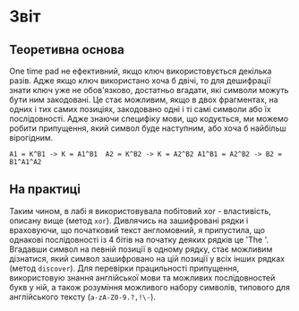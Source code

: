 # Звіт
## Теоретивна основа
One time pad не ефективний, якщо ключ використовується декілька разів. Адже якщо ключ використано хоча б двічі, то для дешифрації знати ключ уже не обов'язково, достатньо вгадати, які символи можуть бути ним закодовані. Це стає можливим, якщо в двох фрагментах, на одних і тих самих позиціях, закодовано одні і ті самі символи або їх послідовності. Адже знаючи специфіку мови, що кодується, ми можемо робити припущення, який символ буде наступним, або хоча б найбільш вірогідним.

`A1 = K^B1 -> K = A1^B1 
A2 = K^B2 -> K = A2^B2
A1^B1 = A2^B2 -> B2 = B1^A1^A2`

## На практиці 
Таким чином, в лабі я використовувала побітовий xor - властивість, описану вище (метод `xor`). 
Дивлячись на зашифровані рядки і враховуючи, що початковий текст англомовний, я припустила, що однакові послідовності із 4 бітів на початку деяких рядків це 'The '. Вгадавши символ на певній позиції в одному рядку, стає можливим дізнатися, який символ зашифровано на цій позиції у всіх інших рядках (метод `discover`). Для перевірки працильності припущення, використовую знання англійської мови та можливих послідовностей букв у ній, а також розуміння можливого набору символів, типового для англійського тексту (`a-zA-Z0-9.?,!\-`).
